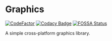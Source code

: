 # Graphics

[![CodeFactor](https://www.codefactor.io/repository/github/shenmian/graphics/badge)](https://www.codefactor.io/repository/github/shenmian/graphics)
[![Codacy Badge](https://app.codacy.com/project/badge/Grade/422b087dd2534010ba3d005c39ec0567)](https://www.codacy.com/gh/ShenMian/Graphics/dashboard?utm_source=github.com&amp;utm_medium=referral&amp;utm_content=ShenMian/Graphics&amp;utm_campaign=Badge_Grade)
[![FOSSA Status](https://app.fossa.com/api/projects/git%2Bgithub.com%2FShenMian%2FGraphics.svg?type=shield)](https://app.fossa.com/projects/git%2Bgithub.com%2FShenMian%2FGraphics?ref=badge_shield)

A simple cross-platform graphics library.
